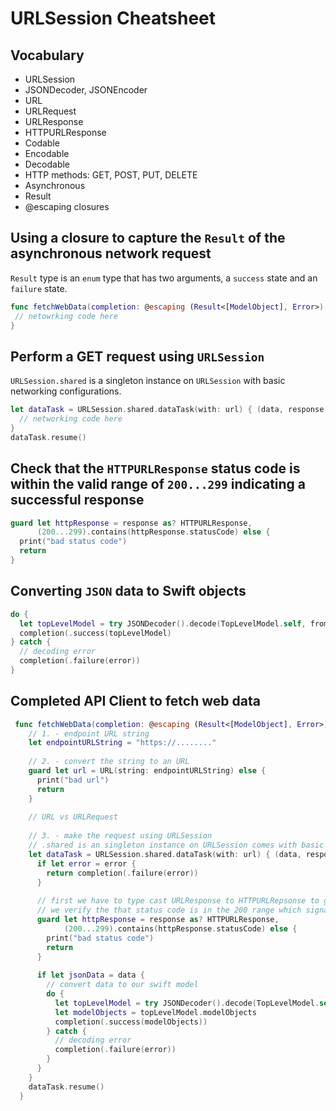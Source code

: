 # URLSession Cheatsheet

## Vocabulary 

* URLSession 
* JSONDecoder, JSONEncoder 
* URL 
* URLRequest 
* URLResponse
* HTTPURLResponse
* Codable
* Encodable 
* Decodable 
* HTTP methods: GET, POST, PUT, DELETE
* Asynchronous
* Result 
* @escaping closures 

## Using a closure to capture the `Result` of the asynchronous network request 

`Result` type is an `enum` type that has two arguments, a `success` state and an `failure` state. 

```swift 
func fetchWebData(completion: @escaping (Result<[ModelObject], Error>) -> ()) {
 // netowrking code here
}
```

## Perform a GET request using `URLSession`

`URLSession.shared` is a singleton instance on `URLSession` with basic networking configurations. 

```swift 
let dataTask = URLSession.shared.dataTask(with: url) { (data, response, error) in
  // networking code here
}
dataTask.resume()
```

## Check that the `HTTPURLResponse` status code is within the valid range of `200...299` indicating a successful response

```swift 
guard let httpResponse = response as? HTTPURLResponse,
      (200...299).contains(httpResponse.statusCode) else {
  print("bad status code")
  return
}
```

## Converting `JSON` data to Swift objects 

```swift 
do {
  let topLevelModel = try JSONDecoder().decode(TopLevelModel.self, from: jsonData)
  completion(.success(topLevelModel)
} catch {
  // decoding error
  completion(.failure(error))
}
```

## Completed API Client to fetch web data 

```swift 
 func fetchWebData(completion: @escaping (Result<[ModelObject], Error>) -> ()) {
    // 1. - endpoint URL string
    let endpointURLString = "https://........"
    
    // 2. - convert the string to an URL
    guard let url = URL(string: endpointURLString) else {
      print("bad url")
      return
    }
    
    // URL vs URLRequest
    
    // 3. - make the request using URLSession
    // .shared is an singleton instance on URLSession comes with basic configuration needed for most requests
    let dataTask = URLSession.shared.dataTask(with: url) { (data, response, error) in
      if let error = error {
        return completion(.failure(error))
      }
      
      // first we have to type cast URLResponse to HTTPURLRepsonse to get access to the status code
      // we verify the that status code is in the 200 range which signals all went well with the GET request
      guard let httpResponse = response as? HTTPURLResponse,
            (200...299).contains(httpResponse.statusCode) else {
        print("bad status code")
        return
      }
      
      if let jsonData = data {
        // convert data to our swift model
        do {
          let topLevelModel = try JSONDecoder().decode(TopLevelModel.self, from: jsonData)
          let modelObjects = topLevelModel.modelObjects
          completion(.success(modelObjects))
        } catch {
          // decoding error
          completion(.failure(error))
        }
      }
    }
    dataTask.resume()
  }
```
